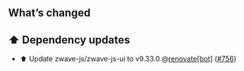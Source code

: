 ## What’s changed

## ⬆️ Dependency updates

- ⬆️ Update zwave-js/zwave-js-ui to v9.33.0 @[renovate[bot]](https://github.com/apps/renovate) ([#756](https://github.com/hassio-addons/addon-zwave-js-ui/pull/756))
